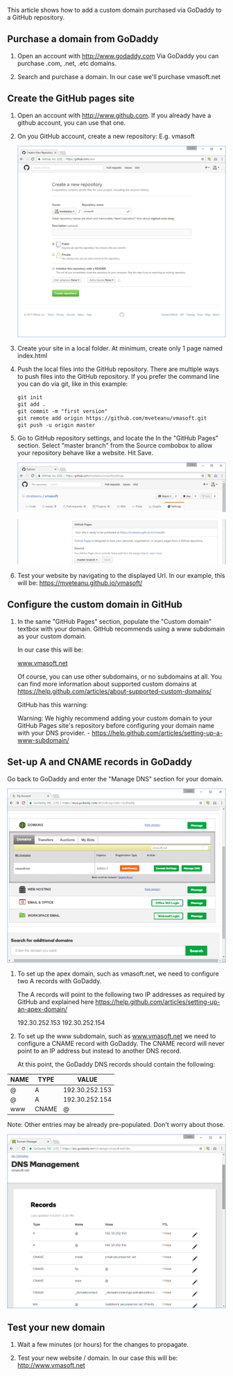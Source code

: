 This article shows how to add a custom domain purchased via GoDaddy to a GitHub repository.


Purchase a domain from GoDaddy
------------------------------

1. Open an account with http://www.godaddy.com
   Via GoDaddy you can purchase .com, .net, .etc domains.

2. Search and purchase a domain. In our case we'll purchase vmasoft.net


Create the GitHub pages site
----------------------------

1. Open an account with http://www.github.com. If you already have a github account, you can use that one.

2. On you GitHub account, create a new repository:
   E.g. vmasoft

   ![](/img/posts/godaddy_github_01.png)

3. Create your site in a local folder. 
   At minimum, create only 1 page named index.html

4. Push the local files into the GitHub repository. 
   There are multiple ways to push files into the GitHub repository. 
   If you prefer the command line you can do via git, like in this example:
   
   ```
   git init
   git add .
   git commit -m "first version"
   git remote add origin https://github.com/mveteanu/vmasoft.git
   git push -u origin master
   ```

5. Go to GitHub repository settings, and locate the In the "GitHub Pages" section.
   Select "master branch" from the Source combobox to allow your repository behave like a website.
   Hit Save.

   ![](/img/posts/godaddy_github_02.png)

   ![](/img/posts/godaddy_github_03.png)

6. Test your website by navigating to the displayed Url.
   In our example, this will be: https://mveteanu.github.io/vmasoft/


Configure the custom domain in GitHub
-------------------------------------

1. In the same "GitHub Pages" section, populate the "Custom domain" textbox with your domain.
   GitHub recommends using a www subdomain as your custom domain.

   In our case this will be:

   www.vmasoft.net

   Of course, you can use other subdomains, or no subdomains at all.
   You can find more information about supported custom domains at 
   https://help.github.com/articles/about-supported-custom-domains/

   GitHub has this warning:

   Warning: We highly recommend adding your custom domain to your GitHub Pages site's repository before configuring     your domain name with your DNS provider. - https://help.github.com/articles/setting-up-a-www-subdomain/


Set-up A and CNAME records in GoDaddy
-------------------------------------

Go back to GoDaddy and enter the "Manage DNS" section for your domain.

   ![](/img/posts/godaddy_github_04.png)

1. To set up the apex domain, such as vmasoft.net, we need to configure two A records with GoDaddy.

   The A records will point to the following two IP addresses as required by GitHub and explained here
   https://help.github.com/articles/setting-up-an-apex-domain/

   192.30.252.153
   192.30.252.154

2. To set up the www subdomain, such as www.vmasoft.net we need to configure a CNAME record with GoDaddy.
   The CNAME record will never point to an IP address but instead to another DNS record.

   At this point, the GoDaddy DNS records should contain the following:

|NAME  |   TYPE  |     VALUE          |
|------|---------|--------------------|
|@     |   A     |     192.30.252.153 |
|@     |   A     |     192.30.252.154 |
|www   |   CNAME |     @              |


Note: Other entries may be already pre-populated. Don't worry about those.

  ![](/img/posts/godaddy_github_05.png)


Test your new domain
--------------------

1. Wait a few minutes (or hours) for the changes to propagate.

2. Test your new website / domain. In our case this will be:
   http://www.vmasoft.net

